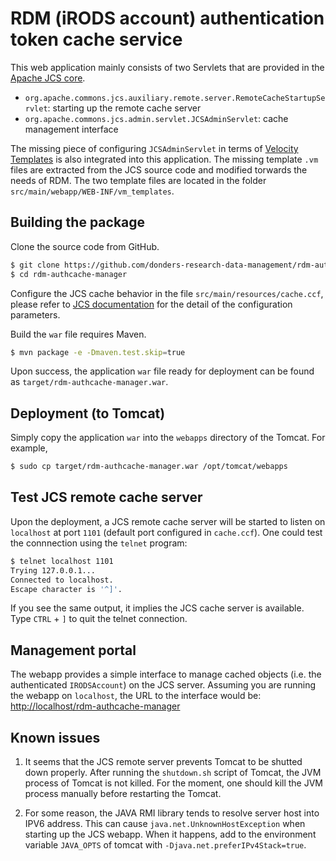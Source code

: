 # RDM (iRODS account) authentication token cache service

This web application mainly consists of two Servlets that are provided in the [Apache JCS core](https://commons.apache.org/proper/commons-jcs/).

* `org.apache.commons.jcs.auxiliary.remote.server.RemoteCacheStartupServlet`: starting up the remote cache server
* `org.apache.commons.jcs.admin.servlet.JCSAdminServlet`: cache management interface

The missing piece of configuring `JCSAdminServlet` in terms of [Velocity Templates]() is also integrated into this application. The missing template `.vm` files are extracted from the JCS source code and modified torwards the needs of RDM.  The two template files are located in the folder `src/main/webapp/WEB-INF/vm_templates`.

## Building the package

Clone the source code from GitHub.

```bash
$ git clone https://github.com/donders-research-data-management/rdm-authcache-manager.git
$ cd rdm-authcache-manager
```

Configure the JCS cache behavior in the file `src/main/resources/cache.ccf`, please refer to [JCS documentation](https://commons.apache.org/proper/commons-jcs/getting_started/intro.html) for the detail of the configuration parameters. 

Build the `war` file requires Maven.

```bash
$ mvn package -e -Dmaven.test.skip=true
```

Upon success, the application `war` file ready for deployment can be found as `target/rdm-authcache-manager.war`.

## Deployment (to Tomcat)

Simply copy the application `war` into the `webapps` directory of the Tomcat.  For example,

```bash
$ sudo cp target/rdm-authcache-manager.war /opt/tomcat/webapps
```

## Test JCS remote cache server

Upon the deployment, a JCS remote cache server will be started to listen on `localhost` at port `1101` (default port configured in `cache.ccf`). One could test the connnection using the `telnet` program:

```bash
$ telnet localhost 1101
Trying 127.0.0.1...
Connected to localhost.
Escape character is '^]'.
```

If you see the same output, it implies the JCS cache server is available. Type `CTRL` + `]` to quit the telnet connection.

## Management portal

The webapp provides a simple interface to manage cached objects (i.e. the authenticated `IRODSAccount`) on the JCS server.  Assuming you are running the webapp on `localhost`, the URL to the interface would be: [http://localhost/rdm-authcache-manager](http://localhost/rdm-authcache-manager)

## Known issues

1. It seems that the JCS remote server prevents Tomcat to be shutted down properly.  After running the `shutdown.sh` script of Tomcat, the JVM process of Tomcat is not killed.  For the moment, one should kill the JVM process manually before restarting the Tomcat.

2. For some reason, the JAVA RMI library tends to resolve server host into IPV6 address. This can cause `java.net.UnknownHostException` when starting up the JCS webapp. When it happens, add to the environment variable `JAVA_OPTS` of tomcat with `-Djava.net.preferIPv4Stack=true`.

